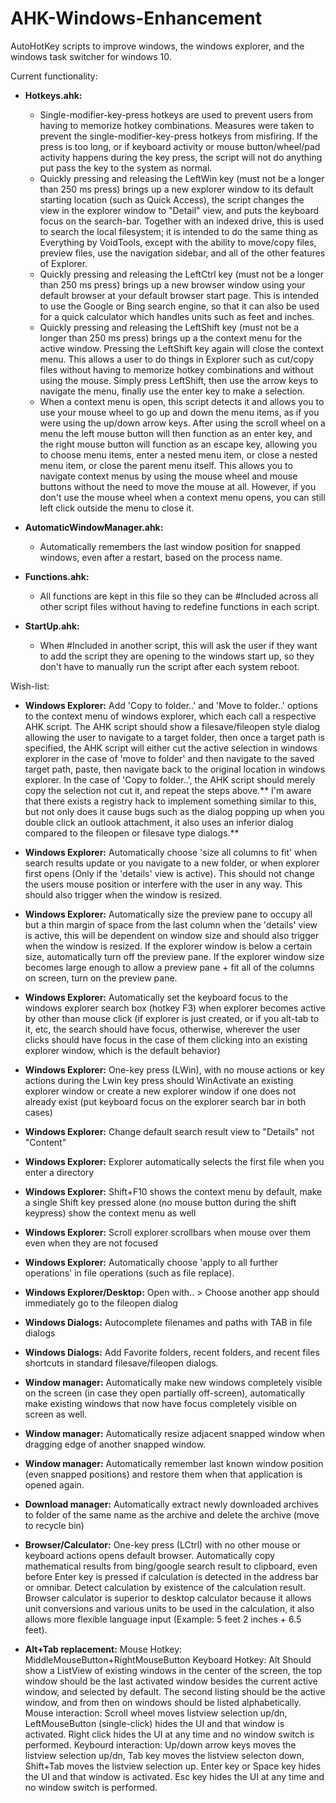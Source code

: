 # AHK-Windows-Enhancement
AutoHotKey scripts to improve windows, the windows explorer, and the windows task switcher for windows 10.

Current functionality:
* **Hotkeys.ahk:**
  * Single-modifier-key-press hotkeys are used to prevent users from having to memorize hotkey combinations. Measures were taken to prevent the single-modifier-key-press hotkeys from misfiring. If the press is too long, or if keyboard activity or mouse button/wheel/pad activity happens during the key press, the script will not do anything put pass the key to the system as normal.
  * Quickly pressing and releasing the LeftWin key (must not be a longer than 250 ms press) brings up a new explorer window to its default starting location (such as Quick Access), the script changes the view in the explorer window to "Detail" view, and puts the keyboard focus on the search-bar. Together with an indexed drive, this is used to search the local filesystem; it is intended to do the same thing as Everything by VoidTools, except with the ability to move/copy files, preview files, use the navigation sidebar, and all of the other features of Explorer.
  * Quickly pressing and releasing the LeftCtrl key (must not be a longer than 250 ms press) brings up a new browser window using your default browser at your default browser start page. This is intended to use the Google or Bing search engine, so that it can also be used for a quick calculator which handles units such as feet and inches.
  * Quickly pressing and releasing the LeftShift key (must not be a longer than 250 ms press) brings up a the context menu for the active window. Pressing the LeftShift key again will close the context menu. This allows a user to do things in Explorer such as cut/copy files without having to memorize hotkey combinations and without using the mouse. Simply press LeftShift, then use the arrow keys to navigate the menu, finally use the enter key to make a selection. 
  * When a context menu is open, this script detects it and allows you to use your mouse wheel to go up and down the menu items, as if you were using the up/down arrow keys. After using the scroll wheel on a menu the left mouse button will then function as an enter key, and the right mouse button will function as an escape key, allowing you to choose menu items, enter a nested menu item, or close a nested menu item, or close the parent menu itself. This allows you to navigate context menus by using the mouse wheel and mouse buttons without the need to move the mouse at all. However, if you don't use the mouse wheel when a context menu opens, you can still left click outside the menu to close it.

* **AutomaticWindowManager.ahk:**
    * Automatically remembers the last window position for snapped windows, even after a restart, based on the process name.

* **Functions.ahk:**
    * All functions are kept in this file so they can be #Included across all other script files without having to redefine functions in each script.

* **StartUp.ahk:**
    * When #Included in another script, this will ask the user if they want to add the script they are opening to the windows start up, so they don't have to manually run the script after each system reboot. 


Wish-list:
* **Windows Explorer:** Add 'Copy to folder..' and 'Move to folder..' options to the context menu of windows explorer, which each call a respective AHK script. The AHK script should show a filesave/fileopen style dialog allowing the user to navigate to a target folder, then once a target path is specified, the AHK script will either cut the active selection in windows explorer in the case of 'move to folder' and then navigate to the saved target path, paste, then navigate back to the original location in windows explorer. In the case of 'Copy to folder..', the AHK script should merely copy the selection not cut it, and repeat the steps above.** I'm aware that there exists a registry hack to implement something similar to this, but not only does it cause bugs such as the dialog popping up when you double click an outlook attachment, it also uses an inferior dialog compared to the fileopen or filesave type dialogs.**


* **Windows Explorer:** Automatically choose 'size all columns to fit' when search results update or you navigate to a new folder, or when explorer first opens (Only if the 'details' view is active). This should not change the users mouse position or interfere with the user in any way. This should also trigger when the window is resized.


* **Windows Explorer:** Automatically size the preview pane to occupy all but a thin margin of space from the last column when the 'details' view is active, this will be dependent on window size and should also trigger when the window is resized. If the explorer window is below a certain size, automatically turn off the preview pane. If the explorer window size becomes large enough to allow a preview pane + fit all of the columns on screen, turn on the preview pane.


* **Windows Explorer:** Automatically set the keyboard focus to the windows explorer search box (hotkey F3) when explorer becomes active by other than mouse click (if explorer is just created, or if you alt-tab to it, etc, the search should have focus, otherwise, wherever the user clicks should have focus in the case of them clicking into an existing explorer window, which is the default behavior)


* **Windows Explorer:** One-key press (LWin), with no mouse actions or key actions during the Lwin key press should WinActivate an existing explorer window or create a new explorer window if one does not already exist (put keyboard focus on the explorer search bar in both cases)


* **Windows Explorer:** Change default search result view to "Details" not "Content"


* **Windows Explorer:** Explorer automatically selects the first file when you enter a directory


* **Windows Explorer:** Shift+F10 shows the context menu by default, make a single Shift key pressed alone (no mouse button during the shift keypress) show the context menu as well


* **Windows Explorer:** Scroll explorer scrollbars when mouse over them even when they are not focused


* **Windows Explorer:** Automatically choose 'apply to all further operations' in file operations (such as file replace).


* **Windows Explorer/Desktop:** Open with.. > Choose another app should immediately go to the fileopen dialog


* **Windows Dialogs:** Autocomplete filenames and paths with TAB in file dialogs


* **Windows Dialogs:** Add Favorite folders, recent folders, and recent files shortcuts in standard filesave/fileopen dialogs.


* **Window manager:** Automatically make new windows completely visible on the screen (in case they open partially off-screen), automatically make existing windows that now have focus completely visible on screen as well.


* **Window manager:** Automatically resize adjacent snapped window when dragging edge of another snapped window.


* **Window manager:**  Automatically remember last known window position (even snapped positions) and restore them when that application is opened again.


* **Download manager:**  Automatically extract newly downloaded archives to folder of the same name as the archive and delete the archive (move to recycle bin) 


* **Browser/Calculator:** One-key press (LCtrl) with no other mouse or keyboard actions opens default browser. Automatically copy mathematical results from bing/google search result to clipboard, even before Enter key is pressed if calculation is detected in the address bar or omnibar. Detect calculation by existence of the calculation result. Browser calculator is superior to desktop calculator because it allows unit conversions and various units to be used in the calculation, it also allows more flexible language input (Example: 5 feet 2 inches + 6.5 feet).


* **Alt+Tab replacement:**
Mouse Hotkey: MiddleMouseButton+RightMouseButton
Keyboard Hotkey: Alt
Should show a ListView of existing windows in the center of the screen, the top window should be the last activated window besides the current active window, and selected by default. The second listing should be the active window, and from then on windows should be listed alphabetically. 
Mouse interaction: Scroll wheel moves listview selection up/dn, LeftMouseButton (single-click) hides the UI and that window is activated. Right click hides the UI at any time and no window switch is performed.
Keybourd interaction: Up/down arrow keys moves the listview selection up/dn, Tab key moves the listview selecton down, Shift+Tab moves the listview selection up. Enter key or Space key hides the UI and that window is activated. Esc key hides the UI at any time and no window switch is performed.

